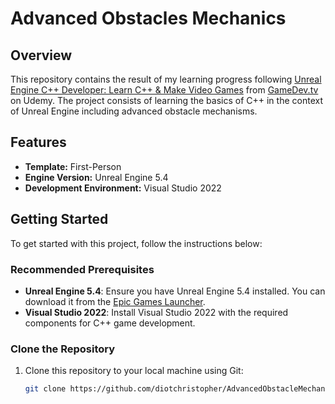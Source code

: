 # Advanced Obstacles Mechanics

## Overview

This repository contains the result of my learning progress following [Unreal Engine C++ Developer: Learn C++ & Make Video Games](https://www.udemy.com/course/unrealcourse/?couponCode=SKILLS4SALE) from [GameDev.tv](https://www.udemy.com/user/gamedevtv/) on Udemy. The project consists of learning the basics of C++ in the context of Unreal Engine including advanced obstacle mechanisms.

## Features

- **Template:** First-Person
- **Engine Version:** Unreal Engine 5.4
- **Development Environment:** Visual Studio 2022

## Getting Started

To get started with this project, follow the instructions below:

### Recommended Prerequisites

- **Unreal Engine 5.4**: Ensure you have Unreal Engine 5.4 installed. You can download it from the [Epic Games Launcher](https://www.unrealengine.com/download).
- **Visual Studio 2022**: Install Visual Studio 2022 with the required components for C++ game development.

### Clone the Repository

1. Clone this repository to your local machine using Git:

   ```bash
   git clone https://github.com/diotchristopher/AdvancedObstacleMechanics.git
